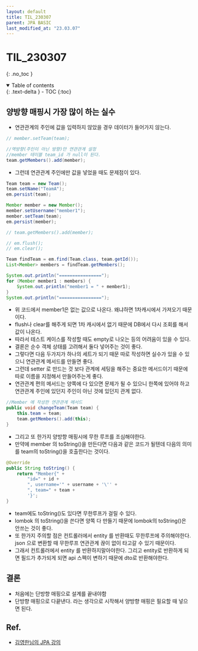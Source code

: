 ```yaml
---
layout: default
title: TIL_230307
parent: JPA BASIC
last_modified_at: "23.03.07"
---
```


# TIL_230307
{: .no_toc }

<details open markdown="block">
  <summary>
    Table of contents
  </summary>
  {: .text-delta }
- TOC
{:toc}
</details>

## 양방향 매핑시 가장 많이 하는 실수
- 연관관계의 주인에 값을 입력하지 않았을 경우 데이터가 들어가지 않는다.

```java
// member.setTeam(team);

//역방향(주인이 아닌 방향)만 연관관계 설정 
//member 테이블 team_id 가 null이 된다.
team.getMembers().add(member);
```
- 그런데 연관관계 주인에만 값을 넣었을 때도 문제점이 있다.


```java
Team team = new Team();
team.setName("TeamA");
em.persist(team);

Member member = new Member();
member.setUsername("member1");
member.setTeam(team);
em.persist(member);

// team.getMembers().add(member);

// em.flush();
// em.clear();

Team findTeam = em.find(Team.class, team.getId());
List<Member> members = findTeam.getMembers();

System.out.println("================");
for (Member member1 : members) {
	System.out.println("member1 = " + member1);
}
System.out.println("================");
```

- 위 코드에서 member1은 없는 값으로 나온다. 왜냐하면 1차캐시에서 가져오기 때문이다. 
- flush나 clear를 해주게 되면 1차 캐시에서 없기 때문에 DB에서 다시 조회를 해서 값이 나온다.
- 따라서 테스트 케이스를 작성할 때도 empty로 나오는 등의 어려움이 있을 수 있다.
- 결론은 순수 객체 상태를 고려해서 둘다 넣어주는 것이 좋다.
- 그렇다면 다음 두가지가 하나의 세트가 되기 때문 따로 작성하면 실수가 있을 수 있으니 연관관계 메서드를 만들면 좋다.
- 그런데 setter 로 만드는 것 보다 관계에 세팅을 해주는 중요한 메서드이기 때문에 따로 이름을 지정해서 만들어주는게 좋다.
- 연관관계 편의 메서드는 양쪽에 다 있으면 문제가 될 수 있으니 한쪽에 있어야 하고 연관관계 주인에 있던지 주인이 아닌 것에 있던지 관계 없다.

```java
//Member 에 작성한 연관관계 메서드
public void changeTeam(Team team) {
	this.team = team;
	team.getMembers().add(this);
}

```

- 그리고 또 한가지 양방향 매핑시에 무한 루프를 조심해야한다.
- 만약에 member 의 toString()을 만든다면 다음과 같은 코드가 될텐데 다음의 의미를 team의 toString()을 호출한다는 것이다.

```java
@Override
public String toString() {
	return "Member{" +
		"id=" + id +
		", username='" + username + '\'' +
		", team=" + team +
		'}';
}
```

- team에도 toString()도 있다면 무한루프가 걸릴 수 있다.
- lombok 의 toString()을 쓴다면 양쪽 다 만들기 때문에 lombok의 toString()은 안쓰는 것이 좋다.
- 또 한가지 주의할 점은 컨트롤러에서 entity 를 반환때도 무한루프에 주의해야한다. json 으로 변환할 때 무한루프 연관관계 끊이 없이 타고갈 수 있기 때문이다.
- 그래서 컨트롤러에서 entity 를 반환하지말아야한다. 그리고 entity로 반환하게 되면 필드가 추가되게 되면 api 스펙이 변하기 때문에 dto로 반환해야한다.

## 결론
- 처음에는 단방향 매핑으로 설계를 끝내야함
- 단방향 매핑으로 다끝낸다. 라는 생각으로 시작해서 양방향 매핑은 필요할 때 넣으면 된다.

## Ref.
- <a href="https://www.inflearn.com/course/ORM-JPA-Basic/dashboard">김영한님의 JPA 강의</a>
